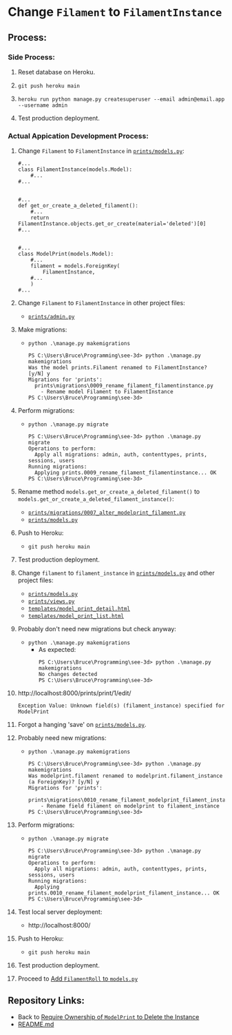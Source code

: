 # Change `Filament` to `FilamentInstance`

## Process:

### Side Process:

1. Reset database on Heroku.

1. `git push heroku main`

1. `heroku run python manage.py createsuperuser --email admin@email.app --username admin`

1. Test production deployment.

### Actual Appication Development Process:

1. Change `Filament` to `FilamentInstance` in [`prints/models.py`](../prints/models.py):
    ```
    #...
    class FilamentInstance(models.Model):
        #...
    #...


    #...
    def get_or_create_a_deleted_filament():
        #...
        return FilamentInstance.objects.get_or_create(material='deleted')[0]
    #...


    #...
    class ModelPrint(models.Model):
        #...
        filament = models.ForeignKey(
            FilamentInstance,
        #...
        )
    #...
    ```


1. Change `Filament` to `FilamentInstance` in other project files:
    * [`prints/admin.py`](../prints/admin.py)

1. Make migrations:
    * `python .\manage.py makemigrations`
        ```
        PS C:\Users\Bruce\Programming\see-3d> python .\manage.py makemigrations
        Was the model prints.Filament renamed to FilamentInstance? [y/N] y
        Migrations for 'prints':
          prints\migrations\0009_rename_filament_filamentinstance.py
            - Rename model Filament to FilamentInstance
        PS C:\Users\Bruce\Programming\see-3d>
        ```

1. Perform migrations:
    * `python .\manage.py migrate`
        ```
        PS C:\Users\Bruce\Programming\see-3d> python .\manage.py migrate
        Operations to perform:
          Apply all migrations: admin, auth, contenttypes, prints, sessions, users
        Running migrations:
          Applying prints.0009_rename_filament_filamentinstance... OK
        PS C:\Users\Bruce\Programming\see-3d>
        ```

1. Rename method `models.get_or_create_a_deleted_filament()` to `models.get_or_create_a_deleted_filament_instance()`:
    * [`prints/migrations/0007_alter_modelprint_filament.py`](../prints/migrations/0007_alter_modelprint_filament.py)
    * [`prints/models.py`](../prints/models.py)

1. Push to Heroku:
    * `git push heroku main`

1. Test production deployment.

1. Change `filament` to `filament_instance` in [`prints/models.py`](../prints/models.py) and other project files:
    * [`prints/models.py`](../prints/models.py)
    * [`prints/views.py`](../prints/views.py)
    * [`templates/model_print_detail.html`](../templates/model_print_detail.html)
    * [`templates/model_print_list.html`](../templates/model_print_list.html)

1. Probably don't need new migrations but check anyway:
    * `python .\manage.py makemigrations`
        * As expected:
            ```
            PS C:\Users\Bruce\Programming\see-3d> python .\manage.py makemigrations
            No changes detected
            PS C:\Users\Bruce\Programming\see-3d>
            ```

1. http://localhost:8000/prints/print/1/edit/
    ```
    Exception Value: Unknown field(s) (filament_instance) specified for ModelPrint
    ```

1. Forgot a hanging 'save' on [`prints/models.py`](../prints/models.py).

1. Probably need new migrations:
    * `python .\manage.py makemigrations`
        ```
        PS C:\Users\Bruce\Programming\see-3d> python .\manage.py makemigrations
        Was modelprint.filament renamed to modelprint.filament_instance (a ForeignKey)? [y/N] y
        Migrations for 'prints':
          prints\migrations\0010_rename_filament_modelprint_filament_instance.py
            - Rename field filament on modelprint to filament_instance
        PS C:\Users\Bruce\Programming\see-3d>
        ```

1. Perform migrations:
    * `python .\manage.py migrate`
        ```
        PS C:\Users\Bruce\Programming\see-3d> python .\manage.py migrate
        Operations to perform:
          Apply all migrations: admin, auth, contenttypes, prints, sessions, users
        Running migrations:
          Applying prints.0010_rename_filament_modelprint_filament_instance... OK
        PS C:\Users\Bruce\Programming\see-3d>
        ```

1. Test local server deployment:
    * http://localhost:8000/

1. Push to Heroku:
    * `git push heroku main`

1. Test production deployment.

1. Proceed to [Add `FilamentRoll` to `models.py`](./14_add_filament_roll_to_models.md)

## Repository Links:
* Back to [Require Ownership of `ModelPrint` to Delete the Instance](./12_require_ownership_for_model_print_delete.md)
* [README.md](../README.md)